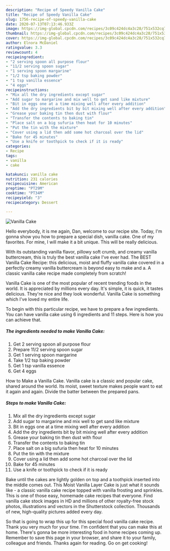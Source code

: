 ```yaml
---
description: "Recipe of Speedy Vanilla Cake"
title: "Recipe of Speedy Vanilla Cake"
slug: 1756-recipe-of-speedy-vanilla-cake
date: 2020-07-13T07:13:46.933Z
image: https://img-global.cpcdn.com/recipes/3c09c424dc4a3c28/751x532cq70/vanilla-cake-recipe-main-photo.jpg
thumbnail: https://img-global.cpcdn.com/recipes/3c09c424dc4a3c28/751x532cq70/vanilla-cake-recipe-main-photo.jpg
cover: https://img-global.cpcdn.com/recipes/3c09c424dc4a3c28/751x532cq70/vanilla-cake-recipe-main-photo.jpg
author: Elnora McDaniel
ratingvalue: 3.3
reviewcount: 4
recipeingredient:
- "2 serving spoon all purpose flour"
- "11/2 serving spoon sugar"
- "1 serving spoon margarine"
- "1/2 tsp baking powder"
- "1 tsp vanilla essence"
- "4 eggs"
recipeinstructions:
- "Mix all the dry ingredients except sugar"
- "Add sugar to margarine and mix well to get sand like mixture"
- "Bit in eggs one at a time mixing well after every addition"
- "Add the dry ingredients bit by bit mixing well after every addition"
- "Grease your baking tin then dust with flour"
- "Transfer the contents to baking tin"
- "Place salt on a big sufuria then heat for 10 minutes"
- "Put the tin with the mixture"
- "Cover using a lid then add some hot charcoal over the lid"
- "Bake for 45 minutes"
- "Use a knife or toothpick to check if it is ready"
categories:
- Recipe
tags:
- vanilla
- cake

katakunci: vanilla cake 
nutrition: 231 calories
recipecuisine: American
preptime: "PT29M"
cooktime: "PT34M"
recipeyield: "3"
recipecategory: Dessert

---
```



![Vanilla Cake](https://img-global.cpcdn.com/recipes/3c09c424dc4a3c28/751x532cq70/vanilla-cake-recipe-main-photo.jpg)

Hello everybody, it is me again, Dan, welcome to our recipe site. Today, I'm gonna show you how to prepare a special dish, vanilla cake. One of my favorites. For mine, I will make it a bit unique. This will be really delicious.

With its outstanding vanilla flavor, pillowy soft crumb, and creamy vanilla buttercream, this is truly the best vanilla cake I&#39;ve ever had. The BEST Vanilla Cake Recipe: this delicious, moist and fluffy vanilla cake covered in a perfectly creamy vanilla buttercream is beyond easy to make and a. A classic vanilla cake recipe made completely from scratch!

Vanilla Cake is one of the most popular of recent trending foods in the world. It is appreciated by millions every day. It's simple, it is quick, it tastes delicious. They're nice and they look wonderful. Vanilla Cake is something which I've loved my entire life.


To begin with this particular recipe, we have to prepare a few ingredients. You can have vanilla cake using 6 ingredients and 11 steps. Here is how you can achieve that.

<!--inarticleads1-->

##### The ingredients needed to make Vanilla Cake:

1. Get 2 serving spoon all purpose flour
1. Prepare 11/2 serving spoon sugar
1. Get 1 serving spoon margarine
1. Take 1/2 tsp baking powder
1. Get 1 tsp vanilla essence
1. Get 4 eggs


How to Make a Vanilla Cake. Vanilla cake is a classic and popular cake, shared around the world. Its moist, sweet texture makes people want to eat it again and again. Divide the batter between the prepared pans. 

<!--inarticleads2-->

##### Steps to make Vanilla Cake:

1. Mix all the dry ingredients except sugar
1. Add sugar to margarine and mix well to get sand like mixture
1. Bit in eggs one at a time mixing well after every addition
1. Add the dry ingredients bit by bit mixing well after every addition
1. Grease your baking tin then dust with flour
1. Transfer the contents to baking tin
1. Place salt on a big sufuria then heat for 10 minutes
1. Put the tin with the mixture
1. Cover using a lid then add some hot charcoal over the lid
1. Bake for 45 minutes
1. Use a knife or toothpick to check if it is ready


Bake until the cakes are lightly golden on top and a toothpick inserted into the middle comes out. This Moist Vanilla Layer Cake is just what it sounds like - a classic vanilla cake recipe topped with vanilla frosting and sprinkles. This is one of those easy, homemade cake recipes that everyone. Find vanilla cake stock images in HD and millions of other royalty-free stock photos, illustrations and vectors in the Shutterstock collection. Thousands of new, high-quality pictures added every day. 

So that is going to wrap this up for this special food vanilla cake recipe. Thank you very much for your time. I'm confident that you can make this at home. There's gonna be more interesting food in home recipes coming up. Remember to save this page in your browser, and share it to your family, colleague and friends. Thanks again for reading. Go on get cooking!

